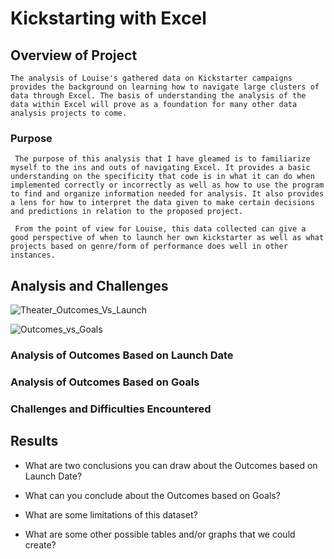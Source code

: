 # Kickstarting with Excel

## Overview of Project
    The analysis of Louise's gathered data on Kickstarter campaigns provides the background on learning how to navigate large clusters of data through Excel. The basis of understanding the analysis of the data within Excel will prove as a foundation for many other data analysis projects to come.
### Purpose
     The purpose of this analysis that I have gleamed is to familiarize myself to the ins and outs of navigating Excel. It provides a basic understanding on the specificity that code is in what it can do when implemented correctly or incorrectly as well as how to use the program to find and organize information needed for analysis. It also provides a lens for how to interpret the data given to make certain decisions and predictions in relation to the proposed project.

     From the point of view for Louise, this data collected can give a good perspective of when to launch her own kickstarter as well as what projects based on genre/form of performance does well in other instances. 
## Analysis and Challenges
   ![Theater_Outcomes_Vs_Launch](a-lau-gonza/challenge-1-kickstarter-analysis/Resources/Theater_Outcomes_Vs_Launch.png)

   ![Outcomes_vs_Goals](a-lau-gonza/challenge-1-kickstarter-analysis/Resources/Outcomes_vs_Goals.png)
### Analysis of Outcomes Based on Launch Date

### Analysis of Outcomes Based on Goals

### Challenges and Difficulties Encountered

## Results

- What are two conclusions you can draw about the Outcomes based on Launch Date?

- What can you conclude about the Outcomes based on Goals?

- What are some limitations of this dataset?

- What are some other possible tables and/or graphs that we could create?
